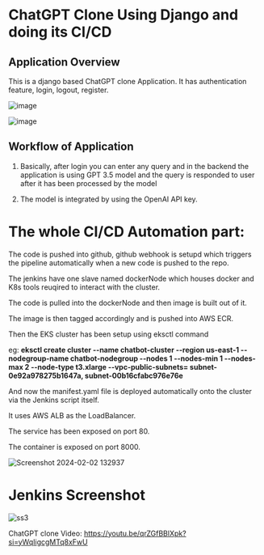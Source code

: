# ChatGPT Clone Using Django and doing its CI/CD

## Application Overview
This is a django based ChatGPT clone Application. It has authentication feature, login, logout, register.

![image](https://github.com/SANDEEP-NAYAK/django-GPT-3.5-ChatBot/assets/77114339/0d229dc6-b67f-4989-aac6-2b0e5608a9a0)

![image](https://github.com/SANDEEP-NAYAK/django-GPT-3.5-ChatBot/assets/77114339/d94b5e58-a3ad-4786-8623-c04c75d62eb6)

## Workflow of Application
1.  Basically, after login you can enter any query and in the backend the application is using GPT 3.5 model and the query is responded to user after it has been processed by the model

2.  The model is integrated by using the OpenAI API key.

# The whole CI/CD Automation part:
The code is pushed into github, github webhook is setupd which triggers the pipeline automatically when a new code is pushed to the repo.

The jenkins have one slave named dockerNode which houses docker and K8s tools reuqired to interact with the cluster.

The code is pulled into the dockerNode and then image is built out of it.

The image is then tagged accordingly and is pushed into AWS ECR.

Then the EKS cluster has been setup using eksctl command

eg: **eksctl create cluster --name chatbot-cluster --region us-east-1 --nodegroup-name chatbot-nodegroup --nodes 1 --nodes-min 1 --nodes-max 2 --node-type t3.xlarge --vpc-public-subnets= subnet-0e92a978275b1647a, subnet-00b16cfabc976e76e**

And now the manifest.yaml file is deployed automatically onto the cluster via the Jenkins script itself.

It uses AWS ALB as the LoadBalancer.

The service has been exposed on port 80.

The container is exposed on port 8000.

![Screenshot 2024-02-02 132937](https://github.com/SANDEEP-NAYAK/django-GPT-3.5-ChatBot/assets/77114339/7fd3ffe9-4411-4b45-b027-e137edab4c8e)

# Jenkins Screenshot

![ss3](https://github.com/SANDEEP-NAYAK/django-GPT-3.5-ChatBot/assets/77114339/b6417de2-ba59-43a4-ba67-fdd98791cd72)

ChatGPT clone Video: https://youtu.be/qrZGfBBlXpk?si=yWqIigcgMTq8xFwU
